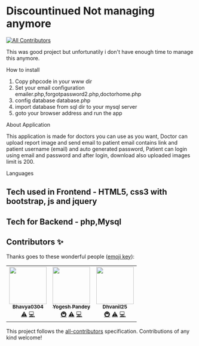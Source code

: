 # Discountinued Not managing anymore
<!-- ALL-CONTRIBUTORS-BADGE:START - Do not remove or modify this section -->
[![All Contributors](https://img.shields.io/badge/all_contributors-3-orange.svg?style=flat-square)](#contributors-)
<!-- ALL-CONTRIBUTORS-BADGE:END -->
This was good project but unfortunatily i don't have enough time to manage this anymore.


How to install

1. Copy phpcode in your www dir
2. Set your email configuration  emailer.php,forgotpassword2.php,doctorhome.php
3. config database database.php
4. import database from sql dir to your mysql server
5. goto your browser address and run the app

About Application

This application is made for doctors you can use as you want,
Doctor can upload report image and send email to patient email contains
link and patient username (email) and auto generated password,
Patient can login using email and password and after login, download also
uploaded images limit is 200.

Languages

Tech used in Frontend -
HTML5, css3 with bootstrap, js and jquery
------------
Tech for Backend -
php,Mysql
------------

## Contributors ✨

Thanks goes to these wonderful people ([emoji key](https://allcontributors.org/docs/en/emoji-key)):

<!-- ALL-CONTRIBUTORS-LIST:START - Do not remove or modify this section -->
<!-- prettier-ignore-start -->
<!-- markdownlint-disable -->
<table>
  <tr>
    <td align="center"><a href="https://github.com/Bhavya0304"><img src="https://avatars1.githubusercontent.com/u/72244742?v=4" width="100px;" alt=""/><br /><sub><b>Bhavya0304</b></sub></a><br /><a href="https://github.com/sam0hack/php/commits?author=Bhavya0304" title="Tests">⚠️</a> <a href="https://github.com/sam0hack/php/commits?author=Bhavya0304" title="Code">💻</a></td>
    <td align="center"><a href="https://github.com/thedeveloperyug"><img src="https://avatars2.githubusercontent.com/u/57279795?v=4" width="100px;" alt=""/><br /><sub><b>Yogesh Pandey</b></sub></a><br /><a href="#infra-thedeveloperyug" title="Infrastructure (Hosting, Build-Tools, etc)">🚇</a> <a href="https://github.com/sam0hack/php/commits?author=thedeveloperyug" title="Tests">⚠️</a> <a href="https://github.com/sam0hack/php/commits?author=thedeveloperyug" title="Code">💻</a></td>
    <td align="center"><a href="https://github.com/Dhvanil25"><img src="https://avatars2.githubusercontent.com/u/72179382?v=4" width="100px;" alt=""/><br /><sub><b>Dhvanil25</b></sub></a><br /><a href="#infra-Dhvanil25" title="Infrastructure (Hosting, Build-Tools, etc)">🚇</a> <a href="https://github.com/sam0hack/php/commits?author=Dhvanil25" title="Tests">⚠️</a> <a href="https://github.com/sam0hack/php/commits?author=Dhvanil25" title="Code">💻</a></td>
  </tr>
</table>

<!-- markdownlint-enable -->
<!-- prettier-ignore-end -->
<!-- ALL-CONTRIBUTORS-LIST:END -->

This project follows the [all-contributors](https://github.com/all-contributors/all-contributors) specification. Contributions of any kind welcome!